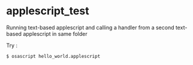 applescript_test
================

Running text-based applescript and calling a handler from a second text-based applescript in same folder

Try :

```
$ osascript hello_world.applescript
```
